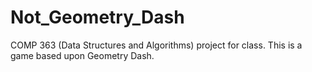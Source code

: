 # Not_Geometry_Dash
COMP 363 (Data Structures and Algorithms) project for class. This is a game based upon Geometry Dash. 
